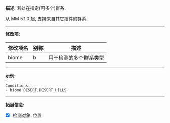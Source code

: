 **描述:** 若处在指定(可多个)群系.

从 MM 5.1.0 起, 支持来自其它插件的群系

---

**修改项:**

| 修改项名  | 别称           | 描述                      |
| --------- | -------------  | ------------------------- |
| biome     | b     | 用于检测的多个群系类型|

---

**示例:**

```
Conditions:
- biome DESERT,DESERT_HILLS
```

---

**拓展信息:**

- [x] 检测对象: 位置